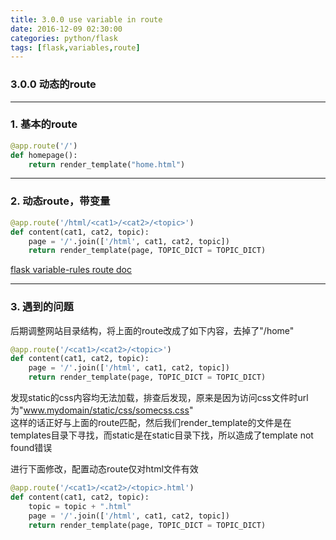 ```yaml
---
title: 3.0.0 use variable in route
date: 2016-12-09 02:30:00
categories: python/flask
tags: [flask,variables,route]
---
```

### 3.0.0 动态的route

---

### 1. 基本的route
``` python
@app.route('/')
def homepage():
    return render_template("home.html")
```

---

### 2. 动态route，带变量
``` python
@app.route('/html/<cat1>/<cat2>/<topic>')
def content(cat1, cat2, topic):
    page = '/'.join(['/html', cat1, cat2, topic])
    return render_template(page, TOPIC_DICT = TOPIC_DICT)
```
[flask variable-rules route doc](http://flask.pocoo.org/docs/0.11/quickstart/#variable-rules)

---

### 3. 遇到的问题
后期调整网站目录结构，将上面的route改成了如下内容，去掉了"/home"
``` python
@app.route('/<cat1>/<cat2>/<topic>')
def content(cat1, cat2, topic):
    page = '/'.join(['/html', cat1, cat2, topic])
    return render_template(page, TOPIC_DICT = TOPIC_DICT)
```
发现static的css内容均无法加载，排查后发现，原来是因为访问css文件时url为"www.mydomain/static/css/somecss.css"  
这样的话正好与上面的route匹配，然后我们render_template的文件是在templates目录下寻找，而static是在static目录下找，所以造成了template not found错误

进行下面修改，配置动态route仅对html文件有效
``` python
@app.route('/<cat1>/<cat2>/<topic>.html')
def content(cat1, cat2, topic):
    topic = topic + ".html"
    page = '/'.join(['/html', cat1, cat2, topic])
    return render_template(page, TOPIC_DICT = TOPIC_DICT)
```
